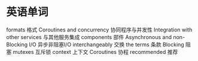 # 英语单词

formats 格式
Coroutines and concurrency 协同程序与并发性
Integration with other services 与其他服务集成
components 部件
Asynchronous and non-Blocking I/O 异步非阻塞I/O
interchangeably 交换
the terms 条款
Blocking 阻塞
mutexes 互斥锁
context 上下文
Coroutines 协程
recommended 推荐



